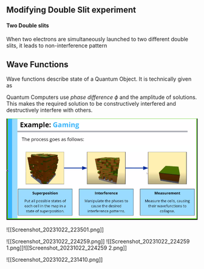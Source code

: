 ## Modifying Double Slit experiment

#### Two Double slits
When two electrons are simultaneously launched to two different double slits, it leads to non-interference pattern

## Wave Functions
Wave functions describe state of a Quantum Object. It is technically given as 

Quantum Computers use *phase difference* $\phi$ and the amplitude of solutions. This makes the required solution to be constructively interfered and destructively interfere with others. 

![gaming-example](./Images/Screenshot_20231022_223230.png)

![[Screenshot_20231022_223501.png]]

![[Screenshot_20231022_224259.png]]
![[Screenshot_20231022_224259 1.png]]![[Screenshot_20231022_224259 2.png]]

![[Screenshot_20231022_231410.png]]
